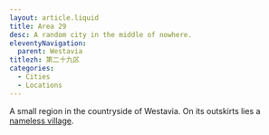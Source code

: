 ```yaml
---
layout: article.liquid
title: Area 29
desc: A random city in the middle of nowhere.
eleventyNavigation:
  parent: Westavia
titlezh: 第二十九区
categories:
  - Cities
  - Locations
---
```


A small region in the countryside of Westavia. On its outskirts lies a [nameless village](/world/westavia/nameless-village/).
